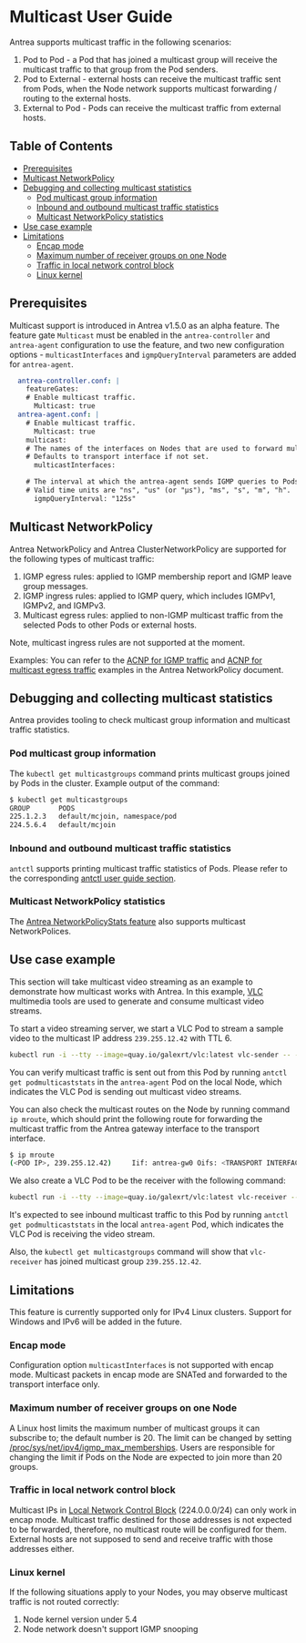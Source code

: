 # Multicast User Guide

Antrea supports multicast traffic in the following scenarios:

1. Pod to Pod - a Pod that has joined a multicast group will receive the multicast
   traffic to that group from the Pod senders.
2. Pod to External - external hosts can receive the multicast traffic sent from Pods,
   when the Node network supports multicast forwarding / routing to the external hosts.
3. External to Pod - Pods can receive the multicast traffic from external hosts.

## Table of Contents

<!-- toc -->
- [Prerequisites](#prerequisites)
- [Multicast NetworkPolicy](#multicast-networkpolicy)
- [Debugging and collecting multicast statistics](#debugging-and-collecting-multicast-statistics)
  - [Pod multicast group information](#pod-multicast-group-information)
  - [Inbound and outbound multicast traffic statistics](#inbound-and-outbound-multicast-traffic-statistics)
  - [Multicast NetworkPolicy statistics](#multicast-networkpolicy-statistics)
- [Use case example](#use-case-example)
- [Limitations](#limitations)
  - [Encap mode](#encap-mode)
  - [Maximum number of receiver groups on one Node](#maximum-number-of-receiver-groups-on-one-node)
  - [Traffic in local network control block](#traffic-in-local-network-control-block)
  - [Linux kernel](#linux-kernel)
<!-- /toc -->

## Prerequisites

Multicast support is introduced in Antrea v1.5.0 as an alpha feature. The feature gate
`Multicast` must be enabled in the `antrea-controller` and `antrea-agent`
configuration to use the feature, and two new configuration options -
`multicastInterfaces` and `igmpQueryInterval` parameters are added for `antrea-agent`.

```yaml
  antrea-controller.conf: |
    featureGates:
    # Enable multicast traffic.
      Multicast: true
  antrea-agent.conf: |
    # Enable multicast traffic.
      Multicast: true
    multicast:
    # The names of the interfaces on Nodes that are used to forward multicast traffic.
    # Defaults to transport interface if not set.
      multicastInterfaces: 

    # The interval at which the antrea-agent sends IGMP queries to Pods.
    # Valid time units are "ns", "us" (or "µs"), "ms", "s", "m", "h".
      igmpQueryInterval: "125s"
```

## Multicast NetworkPolicy

Antrea NetworkPolicy and Antrea ClusterNetworkPolicy are supported for the following
types of multicast traffic:

1. IGMP egress rules: applied to IGMP membership report and IGMP leave group messages.
2. IGMP ingress rules: applied to IGMP query, which includes IGMPv1, IGMPv2, and IGMPv3.
3. Multicast egress rules: applied to non-IGMP multicast traffic from the selected Pods to other Pods or external hosts.

Note, multicast ingress rules are not supported at the moment.

Examples: You can refer to the [ACNP for IGMP traffic](antrea-network-policy.md#acnp-for-igmp-traffic)
and [ACNP for multicast egress traffic](antrea-network-policy.md#acnp-for-multicast-egress-traffic)
examples in the Antrea NetworkPolicy document.

## Debugging and collecting multicast statistics

Antrea provides tooling to check multicast group information and multicast traffic statistics.

### Pod multicast group information

The `kubectl get multicastgroups` command prints multicast groups joined by Pods in the cluster.
Example output of the command:

```bash
$ kubectl get multicastgroups
GROUP       PODS
225.1.2.3   default/mcjoin, namespace/pod
224.5.6.4   default/mcjoin
```

### Inbound and outbound multicast traffic statistics

`antctl` supports printing multicast traffic statistics of Pods. Please refer to the corresponding [antctl user guide section](antctl.md#multicast-commands).

### Multicast NetworkPolicy statistics

The [Antrea NetworkPolicyStats feature](feature-gates.md#networkpolicystats) also supports multicast NetworkPolices.

## Use case example

This section will take multicast video streaming as an example to demonstrate how multicast works
with Antrea. In this example, [VLC](https://www.videolan.org/vlc/) multimedia tools are used to
generate and consume multicast video streams.

To start a video streaming server, we start a VLC Pod to stream a sample video
to the multicast IP address `239.255.12.42` with TTL 6.

```bash
kubectl run -i --tty --image=quay.io/galexrt/vlc:latest vlc-sender -- --intf ncurses --vout dummy --aout dummy 'https://upload.wikimedia.org/wikipedia/commons/transcoded/2/26/Bees_on_flowers.webm/Bees_on_flowers.webm.120p.vp9.webm' --sout udp:239.255.12.42 --ttl 6 --repeat
```

You can verify multicast traffic is sent out from this Pod by running
`antctl get podmulticaststats` in the `antrea-agent` Pod on the local Node,
which indicates the VLC Pod is sending out multicast video streams.

You can also check the multicast routes on the Node by running command `ip mroute`,
which should print the following route for forwarding the multicast traffic from
the Antrea gateway interface to the transport interface.

```bash
$ ip mroute
(<POD IP>, 239.255.12.42)     Iif: antrea-gw0 Oifs: <TRANSPORT INTERFACES> State: resolved
```

We also create a VLC Pod to be the receiver with the following command:

```bash
kubectl run -i --tty --image=quay.io/galexrt/vlc:latest vlc-receiver -- --intf ncurses --vout dummy --aout dummy udp://@239.255.12.42 --repeat
```

It's expected to see inbound multicast traffic to this Pod by running
`antctl get podmulticaststats` in the local `antrea-agent` Pod,
which indicates the VLC Pod is receiving the video stream.

Also, the `kubectl get multicastgroups` command will show that `vlc-receiver`
has joined multicast group `239.255.12.42`.

## Limitations

This feature is currently supported only for IPv4 Linux clusters.
Support for Windows and IPv6 will be added in the future.

### Encap mode

Configuration option `multicastInterfaces` is not supported with encap mode.
Multicast packets in encap mode are SNATed and forwarded to the transport interface only.

### Maximum number of receiver groups on one Node

A Linux host limits the maximum number of multicast groups it can subscribe to;
the default number is 20. The limit can be changed by setting [/proc/sys/net/ipv4/igmp_max_memberships](https://sysctl-explorer.net/net/ipv4/igmp_max_memberships/).
Users are responsible for changing the limit if Pods on the Node are expected to
join more than 20 groups.

### Traffic in local network control block

Multicast IPs in [Local Network Control Block](https://www.iana.org/assignments/multicast-addresses/multicast-addresses.xhtml#multicast-addresses-1) (224.0.0.0/24)
can only work in encap mode. Multicast traffic destined for those addresses
is not expected to be forwarded, therefore, no multicast route will be configured for them.
External hosts are not supposed to send and receive traffic with those addresses either.

### Linux kernel

If the following situations apply to your Nodes, you may observe multicast traffic
is not routed correctly:

1. Node kernel version under 5.4
2. Node network doesn't support IGMP snooping
